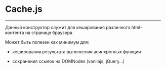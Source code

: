 # Cache.js
-----------------------------------------------------------------------------------------------------------------------------------
Данный конструктор служит для кеширования различного html-контента на странице браузера.

Может быть полезен как минимум для:
+ кеширования результата выполнения асинхронных функции
- сохранения ссылок на DOMNodes (vanilajs, jQuery...)

